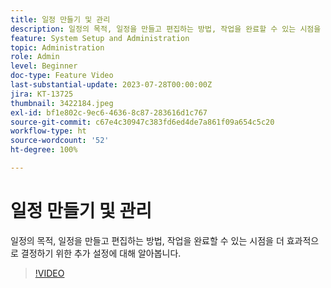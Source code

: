 ```yaml
---
title: 일정 만들기 및 관리
description: 일정의 목적, 일정을 만들고 편집하는 방법, 작업을 완료할 수 있는 시점을 더 효과적으로 결정하기 위한 추가 설정에 대해 알아봅니다.
feature: System Setup and Administration
topic: Administration
role: Admin
level: Beginner
doc-type: Feature Video
last-substantial-update: 2023-07-28T00:00:00Z
jira: KT-13725
thumbnail: 3422184.jpeg
exl-id: bf1e802c-9ec6-4636-8c87-283616d1c767
source-git-commit: c67e4c30947c383fd6ed4de7a861f09a654c5c20
workflow-type: ht
source-wordcount: '52'
ht-degree: 100%

---
```


# 일정 만들기 및 관리

일정의 목적, 일정을 만들고 편집하는 방법, 작업을 완료할 수 있는 시점을 더 효과적으로 결정하기 위한 추가 설정에 대해 알아봅니다.

>[!VIDEO](https://video.tv.adobe.com/v/3422184/?learn=on)
